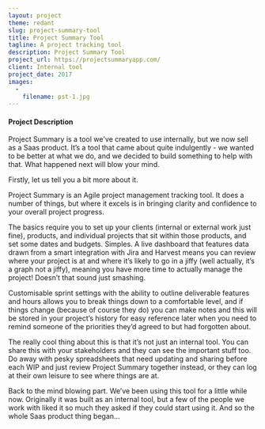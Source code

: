 ```yaml
---
layout: project
theme: redant
slug: project-summary-tool
title: Project Summary Tool
tagline: A project tracking tool
description: Project Summary Tool
project_url: https://projectsummaryapp.com/
client: Internal tool
project_date: 2017
images:
  -
    filename: pst-1.jpg
---
```


#### Project Description

Project Summary is a tool we've created to use internally, but we now sell as a Saas product. It’s a tool that came about quite indulgently - we wanted to be better at what we do, and we decided to build something to help with that. What happened next will blow your mind.

Firstly, let us tell you a bit more about it.

Project Summary is an Agile project management tracking tool. It does a number of things, but where it excels is in bringing clarity and confidence to your overall project progress.

The basics require you to set up your clients (internal or external work just fine), products, and individual projects that sit within those products, and set some dates and budgets. Simples. A live dashboard that features data drawn from a smart integration with Jira and Harvest means you can review where your project is at and where it’s likely to go in a jiffy (well actually, it’s a graph not a jiffy), meaning you have more time to actually manage the project! Doesn’t that sound just smashing.

Customisable sprint settings with the ability to outline deliverable features and hours allows you to break things down to a comfortable level, and if things change (because of course they do) you can make notes and this will be stored in your project’s history for easy reference later when you need to remind someone of the priorities they’d agreed to but had forgotten about.

The really cool thing about this is that it’s not just an internal tool. You can share this with your stakeholders and they can see the important stuff too. Do away with pesky spreadsheets that need updating and sharing before each WIP and just review Project Summary together instead, or they can log at their own leisure to see where things are at. 

Back to the mind blowing part. We’ve been using this tool for a little while now. Originally it was built as an internal tool, but a few of the people we work with liked it so much they asked if they could start using it. And so the whole Saas product thing began...
